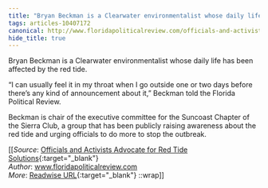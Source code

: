 ```yaml
---
title: "Bryan Beckman is a Clearwater environmentalist whose daily life has ..."
tags: articles-10407172
canonical: http://www.floridapoliticalreview.com/officials-and-activists-advocate-for-red-tide-solutions/
hide_title: true
---
```


Bryan Beckman is a Clearwater environmentalist whose daily life has been affected by the red tide. 

“I can usually feel it in my throat when I go outside one or two days before there’s any kind of announcement about it,” Beckman told the Florida Political Review. 

Beckman is chair of the executive committee for the Suncoast Chapter of the Sierra Club, a group that has been publicly raising awareness about the red tide and urging officials to do more to stop the outbreak.


[[_Source_: [Officials and Activists Advocate for Red Tide Solutions](http://www.floridapoliticalreview.com/officials-and-activists-advocate-for-red-tide-solutions/){:target="_blank"}<br>
_Author_: www.floridapoliticalreview.com<br>
_More_: [Readwise URL](https://readwise.io/open/212865590){:target="_blank"}
::wrap]]